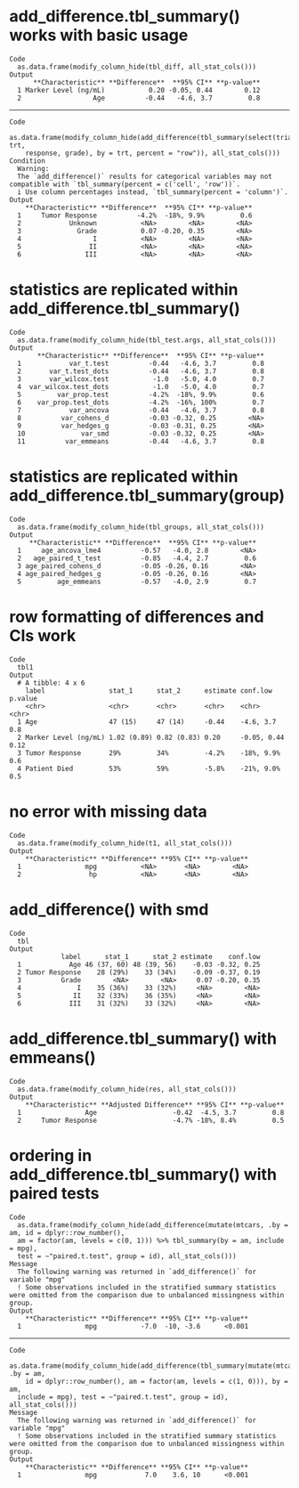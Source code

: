 # add_difference.tbl_summary() works with basic usage

    Code
      as.data.frame(modify_column_hide(tbl_diff, all_stat_cols()))
    Output
          **Characteristic** **Difference**  **95% CI** **p-value**
      1 Marker Level (ng/mL)           0.20 -0.05, 0.44        0.12
      2                  Age          -0.44   -4.6, 3.7         0.8

---

    Code
      as.data.frame(modify_column_hide(add_difference(tbl_summary(select(trial, trt,
        response, grade), by = trt, percent = "row")), all_stat_cols()))
    Condition
      Warning:
      The `add_difference()` results for categorical variables may not compatible with `tbl_summary(percent = c('cell', 'row'))`.
      i Use column percentages instead, `tbl_summary(percent = 'column')`.
    Output
        **Characteristic** **Difference**  **95% CI** **p-value**
      1     Tumor Response          -4.2%  -18%, 9.9%         0.6
      2            Unknown           <NA>        <NA>        <NA>
      3              Grade           0.07 -0.20, 0.35        <NA>
      4                  I           <NA>        <NA>        <NA>
      5                 II           <NA>        <NA>        <NA>
      6                III           <NA>        <NA>        <NA>

# statistics are replicated within add_difference.tbl_summary()

    Code
      as.data.frame(modify_column_hide(tbl_test.args, all_stat_cols()))
    Output
           **Characteristic** **Difference**  **95% CI** **p-value**
      1            var_t.test          -0.44   -4.6, 3.7         0.8
      2       var_t.test_dots          -0.44   -4.6, 3.7         0.8
      3       var_wilcox.test           -1.0   -5.0, 4.0         0.7
      4  var_wilcox.test_dots           -1.0   -5.0, 4.0         0.7
      5         var_prop.test          -4.2%  -18%, 9.9%         0.6
      6    var_prop.test_dots          -4.2%  -16%, 100%         0.7
      7            var_ancova          -0.44   -4.6, 3.7         0.8
      8          var_cohens_d          -0.03 -0.32, 0.25        <NA>
      9          var_hedges_g          -0.03 -0.31, 0.25        <NA>
      10              var_smd          -0.03 -0.32, 0.25        <NA>
      11          var_emmeans          -0.44   -4.6, 3.7         0.8

# statistics are replicated within add_difference.tbl_summary(group)

    Code
      as.data.frame(modify_column_hide(tbl_groups, all_stat_cols()))
    Output
         **Characteristic** **Difference**  **95% CI** **p-value**
      1     age_ancova_lme4          -0.57   -4.0, 2.8        <NA>
      2   age_paired_t_test          -0.85   -4.4, 2.7         0.6
      3 age_paired_cohens_d          -0.05 -0.26, 0.16        <NA>
      4 age_paired_hedges_g          -0.05 -0.26, 0.16        <NA>
      5         age_emmeans          -0.57   -4.0, 2.9         0.7

# row formatting of differences and CIs work

    Code
      tbl1
    Output
      # A tibble: 4 x 6
        label                stat_1      stat_2      estimate conf.low    p.value
        <chr>                <chr>       <chr>       <chr>    <chr>       <chr>  
      1 Age                  47 (15)     47 (14)     -0.44    -4.6, 3.7   0.8    
      2 Marker Level (ng/mL) 1.02 (0.89) 0.82 (0.83) 0.20     -0.05, 0.44 0.12   
      3 Tumor Response       29%         34%         -4.2%    -18%, 9.9%  0.6    
      4 Patient Died         53%         59%         -5.8%    -21%, 9.0%  0.5    

# no error with missing data

    Code
      as.data.frame(modify_column_hide(t1, all_stat_cols()))
    Output
        **Characteristic** **Difference** **95% CI** **p-value**
      1                mpg           <NA>       <NA>        <NA>
      2                 hp           <NA>       <NA>        <NA>

# add_difference() with smd

    Code
      tbl
    Output
                 label      stat_1      stat_2 estimate    conf.low
      1            Age 46 (37, 60) 48 (39, 56)    -0.03 -0.32, 0.25
      2 Tumor Response    28 (29%)    33 (34%)    -0.09 -0.37, 0.19
      3          Grade        <NA>        <NA>     0.07 -0.20, 0.35
      4              I    35 (36%)    33 (32%)     <NA>        <NA>
      5             II    32 (33%)    36 (35%)     <NA>        <NA>
      6            III    31 (32%)    33 (32%)     <NA>        <NA>

# add_difference.tbl_summary() with emmeans()

    Code
      as.data.frame(modify_column_hide(res, all_stat_cols()))
    Output
        **Characteristic** **Adjusted Difference** **95% CI** **p-value**
      1                Age                   -0.42  -4.5, 3.7         0.8
      2     Tumor Response                   -4.7% -18%, 8.4%         0.5

# ordering in add_difference.tbl_summary() with paired tests

    Code
      as.data.frame(modify_column_hide(add_difference(mutate(mtcars, .by = am, id = dplyr::row_number(),
      am = factor(am, levels = c(0, 1))) %>% tbl_summary(by = am, include = mpg),
      test = ~"paired.t.test", group = id), all_stat_cols()))
    Message
      The following warning was returned in `add_difference()` for variable "mpg"
      ! Some observations included in the stratified summary statistics were omitted from the comparison due to unbalanced missingness within group.
    Output
        **Characteristic** **Difference** **95% CI** **p-value**
      1                mpg           -7.0  -10, -3.6      <0.001

---

    Code
      as.data.frame(modify_column_hide(add_difference(tbl_summary(mutate(mtcars, .by = am,
        id = dplyr::row_number(), am = factor(am, levels = c(1, 0))), by = am,
      include = mpg), test = ~"paired.t.test", group = id), all_stat_cols()))
    Message
      The following warning was returned in `add_difference()` for variable "mpg"
      ! Some observations included in the stratified summary statistics were omitted from the comparison due to unbalanced missingness within group.
    Output
        **Characteristic** **Difference** **95% CI** **p-value**
      1                mpg            7.0    3.6, 10      <0.001

